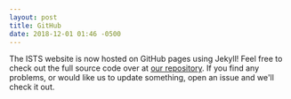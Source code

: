 ```yaml
---
layout: post
title: GitHub
date: 2018-12-01 01:46 -0500
---
```

The ISTS website is now hosted on GitHub pages using Jekyll! Feel free to check out the full source code over at [our repository](https://github.com/ritsec/ists-website). If you find any problems, or would like us to update something, open an issue and we'll check it out.